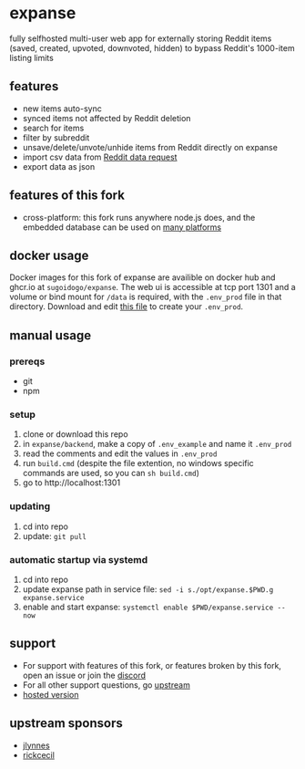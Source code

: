 # expanse

fully selfhosted multi-user web app for externally storing Reddit items (saved, created, upvoted, downvoted, hidden) to bypass Reddit's 1000-item listing limits

## features
- new items auto-sync
- synced items not affected by Reddit deletion
- search for items
- filter by subreddit
- unsave/delete/unvote/unhide items from Reddit directly on expanse
- import csv data from [Reddit data request](https://www.reddit.com/settings/data-request)
- export data as json
## features of this fork
- cross-platform: this fork runs anywhere node.js does, and the embedded database can be used on [many platforms](https://www.npmjs.com/search?q=%40embedded-postgres)
## docker usage
Docker images for this fork of expanse are availible on docker hub and ghcr.io at `sugoidogo/expanse`. The web ui is accessible at tcp port 1301 and a volume or bind mount for `/data` is required, with the `.env_prod` file in that directory. Download and edit [this file](backend/.env_example) to create your `.env_prod`.
## manual usage
### prereqs
- git
- npm
### setup
1. clone or download this repo
2. in `expanse/backend`, make a copy of `.env_example` and name it `.env_prod`
3. read the comments and edit the values in `.env_prod`
4. run `build.cmd` (despite the file extention, no windows specific commands are used, so you can `sh build.cmd`)
5. go to http://localhost:1301
### updating
1. cd into repo
2. update: `git pull`
### automatic startup via systemd
1. cd into repo
2. update expanse path in service file: `sed -i s./opt/expanse.$PWD.g expanse.service`
3. enable and start expanse: `systemctl enable $PWD/expanse.service --now`
## support
- For support with features of this fork, or features broken by this fork, open an issue or join the [discord](https://discord.gg/PbGT9tVWTC)
- For all other support questions, go [upstream](https://github.com/jc9108/expanse)
- [hosted version](https://github.com/jc9108/eternity)

## upstream sponsors
- [jlynnes](https://github.com/jlynnes)
- [rickcecil](https://github.com/rickcecil)
